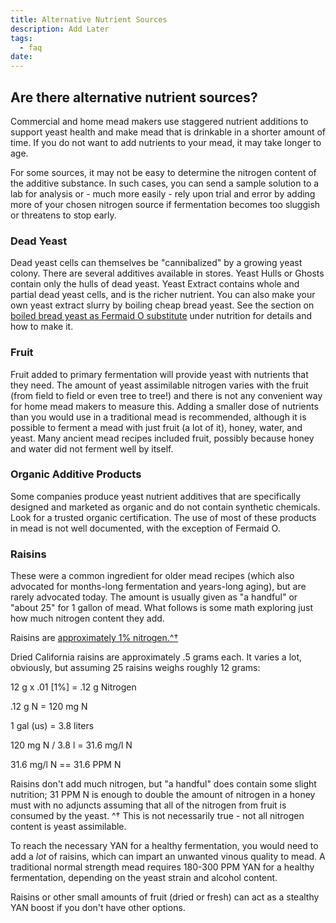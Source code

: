 ```yaml
---
title: Alternative Nutrient Sources
description: Add Later
tags:
  - faq
date:
---
```


## Are there alternative nutrient sources?

Commercial and home mead makers use staggered nutrient additions to support yeast health and make mead that is drinkable
in a shorter amount of time. If you do not want to add nutrients to your mead, it may take longer to age.

For some sources, it may not be easy to determine the nitrogen content of the additive substance. In such cases, you can
send a sample solution to a lab for analysis or - much more easily - rely upon trial and error by adding more of your
chosen nitrogen source if fermentation becomes too sluggish or threatens to stop early.

### Dead Yeast

Dead yeast cells can themselves be "cannibalized" by a growing yeast colony. There are several additives available in
stores. Yeast Hulls or Ghosts contain only the hulls of dead yeast. Yeast Extract contains whole and partial dead yeast
cells, and is the richer nutrient. You can also make your own yeast extract slurry by boiling cheap bread yeast. See the
section on [boiled bread yeast as Fermaid O substitute](/ingredients/nutrients#using-boiled-bread-yeast) under nutrition
for details and how to make it.

### Fruit

Fruit added to primary fermentation will provide yeast with nutrients that they need. The amount of yeast assimilable
nitrogen varies with the fruit (from field to field or even tree to tree!) and there is not any convenient way for home
mead makers to measure this. Adding a smaller dose of nutrients than you would use in a traditional mead is recommended,
although it is possible to ferment a mead with just fruit (a lot of it), honey, water, and yeast. Many ancient mead
recipes included fruit, possibly because honey and water did not ferment well by itself.

### Organic Additive Products

Some companies produce yeast nutrient additives that are specifically designed and marketed as organic and do not
contain synthetic chemicals. Look for a trusted organic certification. The use of most of these products in mead is not
well documented, with the exception of Fermaid O.

### Raisins

These were a common ingredient for older mead recipes (which also advocated for months-long fermentation and years-long
aging), but are rarely advocated today. The amount is usually given as "a handful" or "about 25" for 1 gallon of mead.
What follows is some math exploring just how much nitrogen content they add.

Raisins are
[approximately 1% nitrogen.^†](http://books.google.com/books?id=-QVJAAAAYAAJ&pg=PA323&lpg=PA323&dq=raisins+percent+nitrogen&source=bl&ots=TSvEHTtDye&sig=WZwCZ-7yhdcP6iMvWkOpJ-lrw4M&hl=en&sa=X&ei=MkeHVPzbO4a0yAT4qoDwCA&ved=0CEMQ6AEwBw#v=onepage&q=raisins%20percent%20nitrogen&f=false)

Dried California raisins are approximately .5 grams each. It varies a lot, obviously, but assuming 25 raisins weighs
roughly 12 grams:

12 g x .01 [1%] = .12 g Nitrogen

.12 g N = 120 mg N

1 gal (us) = 3.8 liters

120 mg N / 3.8 l = 31.6 mg/l N

31.6 mg/l N == 31.6 PPM N

Raisins don't add much nitrogen, but "a handful" does contain some slight nutrition; 31 PPM N is enough to double the
amount of nitrogen in a honey must with no adjuncts assuming that all of the nitrogen from fruit is consumed by the
yeast. ^† This is not necessarily true - not all nitrogen content is yeast assimilable.

To reach the necessary YAN for a healthy fermentation, you would need to add a _lot_ of raisins, which can impart an
unwanted vinous quality to mead. A traditional normal strength mead requires 180-300 PPM YAN for a healthy fermentation,
depending on the yeast strain and alcohol content.

Raisins or other small amounts of fruit (dried or fresh) can act as a stealthy YAN boost if you don't have other
options.

